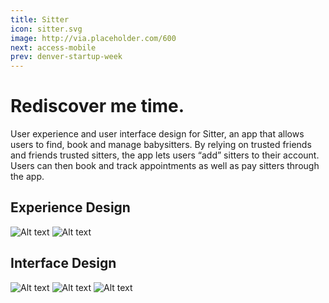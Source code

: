 ```yaml
---
title: Sitter
icon: sitter.svg
image: http://via.placeholder.com/600
next: access-mobile
prev: denver-startup-week
---
```


# Rediscover me time.

User experience and user interface design for Sitter, an app that allows users
to find, book and manage babysitters. By relying on trusted friends and friends
trusted sitters, the app lets users “add” sitters to their account. Users can
then book and track appointments as well as pay sitters through the app.

## Experience Design
![Alt text](http://via.placeholder.com/1170x650)
![Alt text](http://via.placeholder.com/1170x650)

## Interface Design
![Alt text](http://via.placeholder.com/1170x650)
![Alt text](http://via.placeholder.com/1170x650)
![Alt text](http://via.placeholder.com/1170x650)


